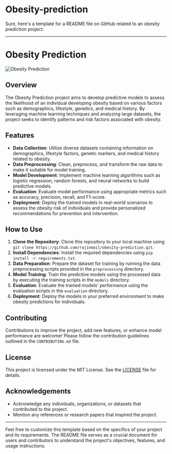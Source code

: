 # Obesity-prediction
Sure, here's a template for a README file on GitHub related to an obesity prediction project:

---

# Obesity Prediction

![Obesity Prediction](obesity_prediction.jpg)

## Overview

The Obesity Prediction project aims to develop predictive models to assess the likelihood of an individual developing obesity based on various factors such as demographics, lifestyle, genetics, and medical history. By leveraging machine learning techniques and analyzing large datasets, the project seeks to identify patterns and risk factors associated with obesity.

## Features

- **Data Collection**: Utilize diverse datasets containing information on demographics, lifestyle factors, genetic markers, and medical history related to obesity.
- **Data Preprocessing**: Clean, preprocess, and transform the raw data to make it suitable for model training.
- **Model Development**: Implement machine learning algorithms such as logistic regression, random forests, and neural networks to build predictive models.
- **Evaluation**: Evaluate model performance using appropriate metrics such as accuracy, precision, recall, and F1-score.
- **Deployment**: Deploy the trained models in real-world scenarios to assess the obesity risk of individuals and provide personalized recommendations for prevention and intervention.

## How to Use

1. **Clone the Repository**: Clone this repository to your local machine using `git clone https://github.com/rajinmail/obesity-prediction.git`.
2. **Install Dependencies**: Install the required dependencies using `pip install -r requirements.txt`.
3. **Data Preparation**: Prepare the dataset for training by running the data preprocessing scripts provided in the `preprocessing` directory.
4. **Model Training**: Train the predictive models using the processed data by executing the training scripts in the `models` directory.
5. **Evaluation**: Evaluate the trained models' performance using the evaluation scripts in the `evaluation` directory.
6. **Deployment**: Deploy the models in your preferred environment to make obesity predictions for individuals.

## Contributing

Contributions to improve the project, add new features, or enhance model performance are welcome! Please follow the contribution guidelines outlined in the `CONTRIBUTING.md` file.

## License

This project is licensed under the MIT License. See the [LICENSE](LICENSE) file for details.

## Acknowledgements

- Acknowledge any individuals, organizations, or datasets that contributed to the project.
- Mention any references or research papers that inspired the project.

---

Feel free to customize this template based on the specifics of your project and its requirements. The README file serves as a crucial document for users and contributors to understand the project's objectives, features, and usage instructions.
